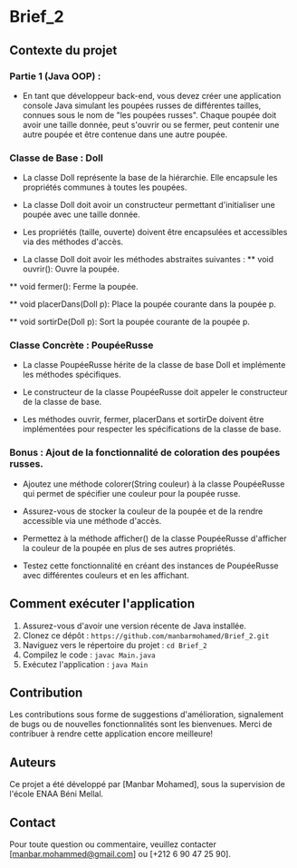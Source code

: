 # Brief_2
## Contexte du projet

### Partie 1 (Java OOP) :
- En tant que développeur back-end, vous devez créer une application console Java simulant les poupées russes de différentes tailles, connues sous le nom de "les poupées russes". Chaque poupée doit avoir une taille donnée, peut s'ouvrir ou se fermer, peut contenir une autre poupée et être contenue dans une autre poupée.

### Classe de Base : Doll
- La classe Doll représente la base de la hiérarchie. Elle encapsule les propriétés communes à toutes les poupées.

- La classe Doll doit avoir un constructeur permettant d'initialiser une poupée avec une taille donnée.

- Les propriétés (taille, ouverte) doivent être encapsulées et accessibles via des méthodes d'accès.

- La classe Doll doit avoir les méthodes abstraites suivantes :
\*\* void ouvrir(): Ouvre la poupée. 

\*\* void fermer(): Ferme la poupée. 

\*\* void placerDans(Doll p): Place la poupée courante dans la poupée p. 

\*\* void sortirDe(Doll p): Sort la poupée courante de la poupée p.
### Classe Concrète : PoupéeRusse
- La classe PoupéeRusse hérite de la classe de base Doll et implémente les méthodes spécifiques.

- Le constructeur de la classe PoupéeRusse doit appeler le constructeur de la classe de base.

- Les méthodes ouvrir, fermer, placerDans et sortirDe doivent être implémentées pour respecter les spécifications de la classe de base.

### Bonus : Ajout de la fonctionnalité de coloration des poupées russes.

- Ajoutez une méthode colorer(String couleur) à la classe PoupéeRusse qui permet de spécifier une couleur pour la poupée russe.

- Assurez-vous de stocker la couleur de la poupée et de la rendre accessible via une méthode d'accès.

- Permettez à la méthode afficher() de la classe PoupéeRusse d'afficher la couleur de la poupée en plus de ses autres propriétés.

- Testez cette fonctionnalité en créant des instances de PoupéeRusse avec différentes couleurs et en les affichant.

## Comment exécuter l'application

1. Assurez-vous d'avoir une version récente de Java installée.
2. Clonez ce dépôt : `https://github.com/manbarmohamed/Brief_2.git`
3. Naviguez vers le répertoire du projet : `cd Brief_2`
4. Compilez le code : `javac Main.java`
5. Exécutez l'application : `java Main`

## Contribution

Les contributions sous forme de suggestions d'amélioration, signalement de bugs ou de nouvelles fonctionnalités sont les bienvenues. Merci de contribuer à rendre cette application encore meilleure!

## Auteurs
Ce projet a été développé par [Manbar Mohamed], sous la supervision de l'école ENAA Béni Mellal.

## Contact
Pour toute question ou commentaire, veuillez contacter [manbar.mohammed@gmail.com] ou [+212 6 90 47 25 90].

